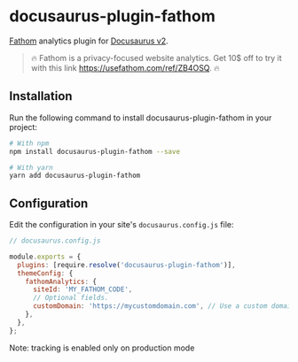 # docusaurus-plugin-fathom

[Fathom](https://usefathom.com/ref/ZB4OSQ) analytics plugin for [Docusaurus v2](https://github.com/facebook/docusaurus).

> 🔥 Fathom is a privacy-focused website analytics. Get 10\$ off to try it with this link https://usefathom.com/ref/ZB4OSQ. 🔥

## Installation

Run the following command to install docusaurus-plugin-fathom in your project:

```sh
# With npm
npm install docusaurus-plugin-fathom --save

# With yarn
yarn add docusaurus-plugin-fathom
```

## Configuration

Edit the configuration in your site's `docusaurus.config.js` file:

```js
// docusaurus.config.js

module.exports = {
  plugins: [require.resolve('docusaurus-plugin-fathom')],
  themeConfig: {
    fathomAnalytics: {
      siteId: 'MY_FATHOM_CODE',
      // Optional fields.
      customDomain: 'https://mycustomdomain.com', // Use a custom domain, see https://usefathom.com/support/custom-domains
    },
  },
};
```

Note: tracking is enabled only on production mode
